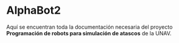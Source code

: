 # AlphaBot2

Aquí se encuentran toda la documentación necesaria del proyecto **Programación de robots para simulación de atascos** de la UNAV.
